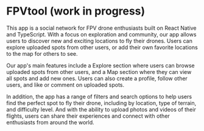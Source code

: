 # FPVtool (work in progress)

This app is a social network for FPV drone enthusiasts built on React Native and TypeScript. With a focus on exploration and community, our app allows users to discover new and exciting locations to fly their drones. Users can explore uploaded spots from other users, or add their own favorite locations to the map for others to see.

Our app's main features include a Explore section where users can browse uploaded spots from other users, and a Map section where they can view all spots and add new ones. Users can also create a profile, follow other users, and like or comment on uploaded spots.

In addition, the app has a range of filters and search options to help users find the perfect spot to fly their drone, including by location, type of terrain, and difficulty level. And with the ability to upload photos and videos of their flights, users can share their experiences and connect with other enthusiasts from around the world.
